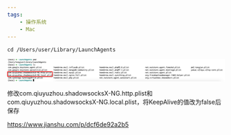 ```yaml
---
tags:
    - 操作系统
    - Mac
---
```


```
cd /Users/user/Library/LaunchAgents

```





![image-20201116093356105](/img-post/开发/操作系统/Mac/Mac关闭ss-local的开机启动程序.assets/image-20201116093356105.png)





修改com.qiuyuzhou.shadowsocksX-NG.http.plist和com.qiuyuzhou.shadowsocksX-NG.local.plist，将KeepAlive的值改为false后保存





https://www.jianshu.com/p/dcf6de92a2b5